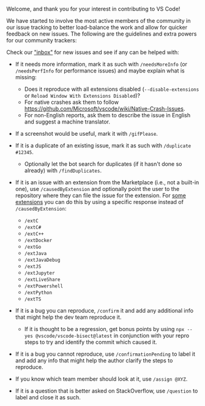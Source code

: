 Welcome, and thank you for your interest in contributing to VS Code!

We have started to involve the most active members of the community in our issue tracking to better load-balance the work and allow for quicker feedback on new issues. The following are the guidelines and extra powers for our community trackers:

Check our ["inbox"](https://github.com/Microsoft/vscode/issues?utf8=%E2%9C%93&q=is%3Aopen%20no%3Aassignee%20-label%3Afeature-request%20-label%3Atestplan-item%20-label%3Aplan-item%20-label%3Aextension-candidate) for new issues and see if any can be helped with:
- If it needs more information, mark it as such with `/needsMoreInfo` (or `/needsPerfInfo` for performance issues) and maybe explain what is missing:
  - Does it reproduce with all extensions disabled (`--disable-extensions` or `Reload Window With Extensions Disabled`)?
  - For native crashes ask them to follow https://github.com/Microsoft/vscode/wiki/Native-Crash-Issues.
  - For non-English reports, ask them to describe the issue in English and suggest a machine translator.
- If a screenshot would be useful, mark it with `/gifPlease`.
- If it is a duplicate of an existing issue, mark it as such with `/duplicate #12345`.
  - Optionally let the bot search for duplicates (if it hasn't done so already) with `/findDuplicates`.
- If it is an issue with an extension from the Marketplace (i.e., not a built-in one), use `/causedByExtension` and optionally point the user to the repository where they can file the issue for the extension. For [some extensions](https://github.com/microsoft/vscode/blob/main/.github/commands.json) you can do this by using a specific response instead of `/causedByExtension`:
  - `/extC`
  - `/extC#`
  - `/extC++`
  - `/extDocker`
  - `/extGo`
  - `/extJava`
  - `/extJavaDebug`
  - `/extJS`
  - `/extJupyter`
  - `/extLiveShare`
  - `/extPowershell`
  - `/extPython`
  - `/extTS`

- If it is a bug you can reproduce, `/confirm` it and add any additional info that might help the dev team reproduce it.
  - If it is thought to be a regression, get bonus points by using `npx --yes @vscode/vscode-bisect@latest` in conjunction with your repro steps to try and identify the commit which caused it.
- If it is a bug you cannot reproduce, use `/confirmationPending` to label it and add any info that might help the author clarify the steps to reproduce.
- If you know which team member should look at it, use `/assign @XYZ`.
- If it is a question that is better asked on StackOverflow, use `/question` to label and close it as such.
